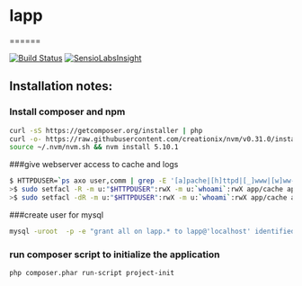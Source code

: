 # lapp
======

[![Build Status](https://travis-ci.org/pueppiblue/lapp.svg?branch=master)](https://travis-ci.org/pueppiblue/lapp)   [![SensioLabsInsight](https://insight.sensiolabs.com/projects/beff7846-286f-405f-8326-4a504e284b49/small.png)](https://insight.sensiolabs.com/projects/beff7846-286f-405f-8326-4a504e284b49)


Installation notes:
--------------
### Install composer and npm
```bash
curl -sS https://getcomposer.org/installer | php
curl -o- https://raw.githubusercontent.com/creationix/nvm/v0.31.0/install.sh | bash
source ~/.nvm/nvm.sh && nvm install 5.10.1
```

###give webserver access to cache and logs
```bash
$ HTTPDUSER=`ps axo user,comm | grep -E '[a]pache|[h]ttpd|[_]www|[w]ww-data|[n]ginx' | grep -v root | head -1 | cut -d\  -f1`
>$ sudo setfacl -R -m u:"$HTTPDUSER":rwX -m u:`whoami`:rwX app/cache app/logs
>$ sudo setfacl -dR -m u:"$HTTPDUSER":rwX -m u:`whoami`:rwX app/cache app/logs
```

###create user for mysql
```bash
mysql -uroot  -p -e "grant all on lapp.* to lapp@'localhost' identified by 'lapp';flush privileges;"
```

### run composer script to initialize the application
```bash
php composer.phar run-script project-init
```

